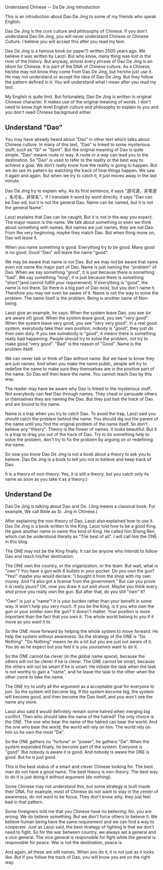     
Understand Chinese -- Da De Jing Introduction

This is an introduction about Dao De Jing to some of my friends who speak
English.

Dao De Jing is the core culture and philosophy of Chinese. If you don't
understand Dao De Jing, you will never understand Chinese or Chinese Culture.
I believe you will accept this after you read my text.

Dao De Jing is a famous book (or paper?) written 2500 years ago. We believe it
was written by Laozi. But who know, many thing was lost in the river of the
history. But anyway, almost every phrase of Dao De Jing is an idiom for
Chinese. It is part of the DNA of Chinese culture. As a Chinese, he/she may
not know they come from Dao De Jing, but he/she just use it. He may not
understand or accept the idea of Dao De Jing. But they follow the pattern
defined in it. You will understand what I mean after you read my text.

My English is quite limit. But fortunately, Dao De Jing is written in original
Chinese character. It makes use of the original meaning of words. I don't need
to know high level English culture and philosophy to explain to you and you
don't need Chinese background either.
  
## Understand "Dao"

You may have already heard about "Dao" in other text which talks about Chinese
culture. In many of this text, "Dao" is linked to some mysterious stuff, such
as "Qi" or "Spirit". But the original meaning of Dao is quite simple. "Dao"
means route or way. A route or a way can lead you to the destination. So "Dao"
is used to refer to the reality or the best way to achieve a goal. We don't
really know how the reality is going to happen. But we do see its pattern by
watching the track of how things happen. We saw it again and again. But when
we try to catch it, it just moves away in the last minute.

Dao De Jing try to explain why. As its first sentence, it says "道可道，非常道
。名可名，非常名"。If I translate it word by word directly, it says "Dao can
be Dao-ed, but it is not the general Dao. Name can be named, but it is not the
general Name".

Laozi explains that Dao can be caught. But it is not in the way you expect.
The major reason is the name. We talk about something or even we think about
something with names. But names are just names, they are not Dao. From the
very beginning, maybe they match Dao. But when thing move on, Dao will leave
it.

When you name something is good. Everything try to be good. Many good is no
good. Good "Dao" will leave the name "good".

We may be aware that name is not Dao. But we may not be aware that name even
not name the major part of Dao. Name is just naming the "problem" of Dao. When
we say something "good", it is just because there is something "bad". We say
something "long", it is just because there is something "short"(and cannot
fulfill your requirement). If everything is "good", the name is not there. So
there is a big part of Dao exist, but you don't name it. Therefore you may not
even be aware of it. Name is not the way to solve the problem. The name itself
is the problem. Being is another name of Non-being.

Laozi give an example, he says: When the system leave Dao, you see (or are
aware of) good. When the system leave good, you see "very good". When the
system leave very good, you see "very very good". In a real good system,
everybody take their own position, nobody is "good", they just do their own
duty. If you see somebody is "good", it means there is something really bad
happening. People should try to solve the problem, not try to make good "very
good". "Bad" is the reason of "Good". Name is the problem itself.

We can never talk or think of Dao without name. But we have to know they are
just names. And when you make the name public, people will try to redefine the
name to make sure they themselves are in the positive part of the name. So Dao
will then leave the name. You cannot reach Dao by this way.

The reader may have be aware why Dao is linked to the mysterious stuff. Not
everybody can feel Dao through names. They cheat or persuade others or
themselves they are naming the Dao. But they just lost the track of Dao and
are bound to the name.

Name is a trap when you try to catch Dao. To avoid the trap, Laozi said you
should catch the problem behind the name. You should dig out the parent of the
name until you find the original problem of the name itself. So don't believe
any "theory". Theory is the flower of names. It looks beautiful. But it is a
trap to drag you out of the track of Dao. Try to do something help to solve
the problem, don't try to fix the problem by arguing on or redefining the
name.

So now you know Dao De Jing is not a book about a theory to ask you to
believe. Dao De Jing is a book to tell you not to believe and keep track of
Dao.

It is a theory of non-theory. Yes, it is still a theory, but you catch only
its name as soon as you take it as a theory:)
  
## Understand De

Dao De Jing is talking about Dao and De. (Jing means a classical book. For
example, We call Bible as Sr. Jing in Chinese.)

After explaining the non-theory of Dao, Laozi also explained how to use it.
Dao De Jing is a book written to the King. Laozi told how to be a good King.
He gave another name to name this kind of King. He called him Sheng Ren, which
can be understood literally as "The best of all". I will call him the ONE in
this blog.

The ONE may not be the King finally. It can be anyone who intends to follow
Dao and reach his/her destination.

The ONE own the country, or the organization, or the team. But wait, what is
"own"? You have a gun with 6 bullets in your pocket. Do you own the gun?
"Yes!" maybe you would declare: "I bought it from the shop with my own money.
And I'd also got a license from the government." But can you prove it is
really yours? OK, now you draw it out and shoot. Maybe you think every shot
prove you really own the gun. But after that, do you still "own" it?

"Own" is just a "name"! It is your burden rather than your benefit in some
way. It won't help you very much. If you be the King, is it you who own the
gun or your soldier own the gun? It doesn't matter. Your position is more
important than the fact that you own it. The whole world belong to you if it
move as you want it to.

So the ONE move forward by helping the whole system to move forward. He help
the system without awareness. So the strategy of the ONE is "Do Nothing". "Do
Nothing" means he do a lot but you are just not aware of it. You do as he
expect but you feel it is you yourselves want to do it.

So the ONE cannot be clever (in the global name space), because the others
will not be clever if he is clever. The ONE cannot be smart, because the
others will not be smart if he is smart. He initiate the task when the task is
not worthy to gain a "name", and he leave the task to the other when the other
come to take the name.

The ONE try to unify all the argument as a acceptable goal for everyone to
join. So the system will become big. If the system become big, the system will
become good, and then become the Dao itself, and you won't see the name any
more.

Laozi also said it would definitely remain some hatred when merging big
conflict. Then who should take the name of the hatred? The only choice is the
ONE. The one who bear the name of the hatred can bear the world. And the one
who bear the world, the world will rely on him. The world rely on him so he
own the most "De".

So the ONE gathers no "fortune" or "power", he gathers "De". When the system
expanded finally, he become part of the system. Everyone is "good". But nobody
is aware it is good. And nobody is aware the ONE is good. But he is just good.

This is the best status of a smart and clever Chinese looking for. The best
man do not have a good name. The best theory is non-theory. The best way to do
it is just doing it without argument (do nothing).

Some Chinese may not understand this, but some strategy is built inside their
DNA. For example, most of Chinese do not want to stay in the center of
awareness, do not want to be focus. They don't know why, they just feel bad in
that pattern.

Some foreigners told me that you Chinese have no believing. No, you are wrong.
We do believe something. But we don't force others to believe it. We believe
human being have the same requirement and we can find a way to cooperate. Just
as Laozi said, the best strategy of fighting is that we don't need to fight.
So for the war between country, we always set a general and a vice general.
The vice general is responsible for fight while the general is responsible for
peace. War is not the destination, peace is.

And again, all these are still names. When you do it, it is not just as it
looks like. But if you follow the track of Dao, you will know you are on the
right way.

